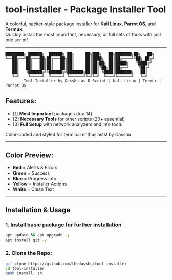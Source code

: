 
# tool-installer - Package Installer Tool

A colorful, hacker-style package installer for **Kali Linux**, **Parrot OS**, and **Termux**.  
Quickly install the most important, necessary, or full sets of tools with just one script!

---
```
████████╗ ██████╗  ██████╗ ██╗     ██╗███╗   ██╗███████╗██╗   ██╗
╚══██╔══╝██╔═══██╗██╔═══██╗██║     ██║████╗  ██║██╔════╝╚██╗ ██╔╝
   ██║   ██║   ██║██║   ██║██║     ██║██╔██╗ ██║█████╗   ╚████╔╝ 
   ██║   ██║   ██║██║   ██║██║     ██║██║╚██╗██║██╔══╝    ╚██╔╝  
   ██║   ╚██████╔╝╚██████╔╝███████╗██║██║ ╚████║███████╗   ██║   
   ╚═╝    ╚═════╝  ╚═════╝ ╚══════╝╚═╝╚═╝  ╚═══╝╚══════╝   ╚═╝   
        Tool Installer by Dasshu as D-Script!| Kali Linux | Termux | Parrot OS
```

## Features:
- [1] **Most Important** packages (top 14)
- [2] **Necessary Tools** for other scripts (20+ essential)
- [3] **Full Setup** with network analyzers and info tools

Color-coded and styled for terminal enthusiasts! by Dasshu

---

## Color Preview:

- **Red** = Alerts & Errors  
- **Green** = Success  
- **Blue** = Progress Info  
- **Yellow** = Installer Actions  
- **White** = Clean Text

---

## Installation & Usage

### 1. Install basic package for further installation
```bash
apt update && apt upgrade -y
apt install git -y
```

### 2. Clone the Repo:
```bash
git clone https://github.com/thedasshu/tool-installer
cd tool-installer
bash install. sh
```
